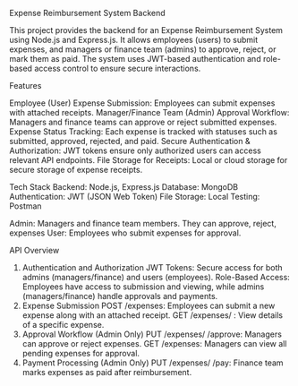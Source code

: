 Expense Reimbursement System Backend

This project provides the backend for an Expense Reimbursement System using Node.js and Express.js. It allows employees (users) to submit expenses, and managers or finance team (admins) to approve, reject, or mark them as paid. The system uses JWT-based authentication and role-based access control to ensure secure interactions.

Features

Employee (User) Expense Submission: Employees can submit expenses with attached receipts.
Manager/Finance Team (Admin) Approval Workflow: Managers and finance teams can approve or reject submitted expenses.
Expense Status Tracking: Each expense is tracked with statuses such as submitted, approved, rejected, and paid.
Secure Authentication & Authorization: JWT tokens ensure only authorized users can access relevant API endpoints.
File Storage for Receipts: Local or cloud storage for secure storage of expense receipts.

Tech Stack
Backend: Node.js, Express.js
Database: MongoDB 
Authentication: JWT (JSON Web Token)
File Storage: Local 
Testing:  Postman

Admin: Managers and finance team members. They can approve, reject,  expenses 
User: Employees who submit expenses for approval.

API Overview
1. Authentication and Authorization
JWT Tokens: Secure access for both admins (managers/finance) and users (employees).
Role-Based Access: Employees have access to submission and viewing, while admins (managers/finance) handle approvals and payments.
2. Expense Submission
POST /expenses: Employees can submit a new expense along with an attached receipt.
GET /expenses/
: View details of a specific expense.
3. Approval Workflow (Admin Only)
PUT /expenses/
/approve: Managers can approve or reject expenses.
GET /expenses: Managers can view all pending expenses for approval.
4. Payment Processing (Admin Only)
PUT /expenses/
/pay: Finance team marks expenses as paid after reimbursement.
